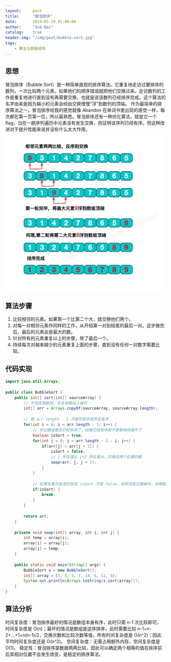 ```yaml
---
layout:     post
title:      "冒泡排序"
date:       2019-01-29 01:00:00
author:     "Ink Bai"
catalog:    true
header-img: "/img/post/bubble-sort.jpg"
tags:
    - 算法与数据结构
---
```


## 思想
冒泡排序（Bubble Sort）是一种简单直观的排序算法。它重复地走访过要排序的数列，一次比较两个元素，如果他们的顺序错误就把他们交换过来。走访数列的工作是重复地进行直到没有再需要交换，也就是说该数列已经排序完成。这个算法的名字由来是因为越小的元素会经由交换慢慢“浮”到数列的顶端。
作为最简单的排序算法之一，冒泡排序给我的感觉就像 Abandon 在单词书里出现的感觉一样，每次都在第一页第一位，所以最熟悉。冒泡排序还有一种优化算法，就是立一个 flag，当在一趟序列遍历中元素没有发生交换，则证明该序列已经有序。但这种改进对于提升性能来说并没有什么太大作用。

![](/img/content/bubble-sort.jpg)

## 算法步骤

1. 比较相邻的元素。如果第一个比第二个大，就交换他们两个。
2. 对每一对相邻元素作同样的工作，从开始第一对到结尾的最后一对。这步做完后，最后的元素会是最大的数。
3. 针对所有的元素重复以上的步骤，除了最后一个。
4. 持续每次对越来越少的元素重复上面的步骤，直到没有任何一对数字需要比较。

## 代码实现

```java
import java.util.Arrays;

public class BubbleSort {
    public int[] sort(int[] sourceArray) {
        // 不改变原数组，在复制数组上操作
        int[] arr = Arrays.copyOf(sourceArray, sourceArray.length);

        // 做 arr.length - 1 次操作来实现完全有序
        for(int i = 0; i < arr.length - 1; i++) {
            // 标记数组是否已经有序了，如果已经有序就不需要继续循环了
            boolean isSort = true;
            for(int j = 0; j < arr.length - 1 - i; j++) {
                if(arr[j] > arr[j + 1]) {
                    isSort = false;
                    // j 所在值比 j+1 所在值大，交换这两个位置的数
                    swap(arr, j, j + 1);
                }
            }

            // 如果在某次冒泡时发现 isSort 不是 false，说明没有交换操作，说明数组已经有序了，终止循环
            if(isSort) {
                break;
            }
        }

        return arr;
    }

    private void swap(int[] array, int i, int j) {
        int temp = array[i];
        array[i] = array[j];
        array[j] = temp;
    }

    public static void main(String[] args) {
        BubbleSort s = new BubbleSort();
        int[] array = {3, 5, 3, 7, 14, 6, 11, 5};
        System.out.println(Arrays.toString(s.sort(array)));
    }
}
```

## 算法分析
时间复杂度：冒泡排序最好的情况是数组本身有序，此时只需 n-1 次比较即可，时间复杂度是 O(n)；最坏的情况是数组是逆序排序，此时需要比较 n-1+n-2+...+1=n(n-1)/2，交换次数和比较次数等值，所有时间复杂度是 O(n^2)；因此平均时间复杂度还是 O(n^2)。
空间复杂度：无需占用额外内存，空间复杂度是 O(1)。
稳定性：冒泡排序是数据两两比较，因此可以确定两个相等的值在排序前后其相对位置不会发生改变，是稳定的排序算法。
